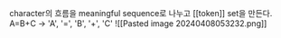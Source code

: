 character의 흐름을 meaningful sequence로 나누고 [[token]] set을 만든다.   
A=B+C → 'A', '=', 'B', '+', 'C'
![[Pasted image 20240408053232.png]]